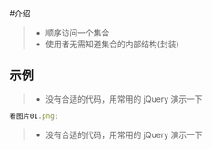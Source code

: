 #介绍

> - 顺序访问一个集合
> - 使用者无需知道集合的内部结构(封装)

## 示例

> - 没有合适的代码，用常用的 jQuery 演示一下

```javascript
看图片01.png;
```

> - 没有合适的代码，用常用的 jQuery 演示一下
